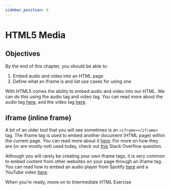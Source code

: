 ```yaml
---
sidebar_position: 6
---
```


# HTML5 Media

## Objectives

By the end of this chapter, you should be able to:

1. Embed audio and video into an HTML page
2. Define what an iframe is and list use cases for using one

With HTML5 comes the ability to embed audio and video into our HTML. We can do this using the audio tag and video tag. You can read more about the audio tag [here](https://developer.mozilla.org/en-US/docs/Web/HTML/Element/audio), and the video tag [here](https://developer.mozilla.org/en-US/docs/Web/HTML/Element/video).

## iframe (inline frame)

A bit of an older tool that you will see sometimes is an `<iframe></iframe>` tag. The iframe tag is used to embed another document (HTML page) within the current page. You can read more about it [here](https://developer.mozilla.org/en-US/docs/Web/HTML/Element/iframe). For more on how they are (or are mostly not) used today, check out [this](http://stackoverflow.com/questions/3721929/when-should-i-use-html-frames) Stack Overflow question.

Although you will rarely be creating your own iframe tags, it is very common to embed content from other websites on your page through an iframe tag. You can read how to embed an audio player from Spotify [here](https://developer.spotify.com/technologies/widgets/spotify-play-button/) and a YouTube video [here](https://developers.google.com/youtube/player_parameters#Manual_IFrame_Embeds).

When you’re ready, move on to Intermediate HTML Exercise
